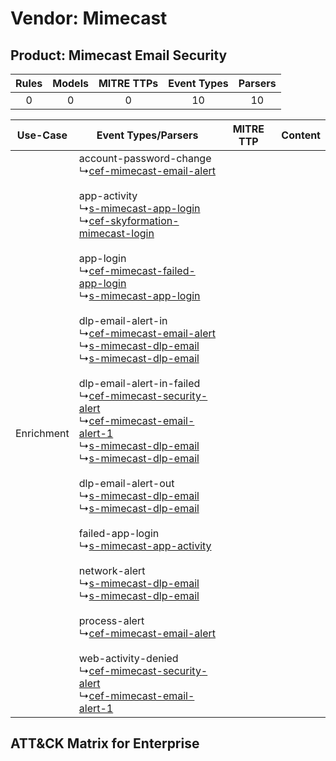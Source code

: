 Vendor: Mimecast
================
Product: Mimecast Email Security
--------------------------------
| Rules | Models | MITRE TTPs | Event Types | Parsers |
|:-----:|:------:|:----------:|:-----------:|:-------:|
|   0   |   0    |     0      |     10      |   10    |

|  Use-Case  | Event Types/Parsers    | MITRE TTP | Content    |
|:----------:| ---- | --------- | ---- |
| Enrichment |  account-password-change<br> ↳[cef-mimecast-email-alert](Ps/pC_cefmimecastemailalert.md)<br><br> app-activity<br> ↳[s-mimecast-app-login](Ps/pC_smimecastapplogin.md)<br> ↳[cef-skyformation-mimecast-login](Ps/pC_cefskyformationmimecastlogin.md)<br><br> app-login<br> ↳[cef-mimecast-failed-app-login](Ps/pC_cefmimecastfailedapplogin.md)<br> ↳[s-mimecast-app-login](Ps/pC_smimecastapplogin.md)<br><br> dlp-email-alert-in<br> ↳[cef-mimecast-email-alert](Ps/pC_cefmimecastemailalert.md)<br> ↳[s-mimecast-dlp-email](Ps/pC_smimecastdlpemail.md)<br> ↳[s-mimecast-dlp-email](Ps/pC_smimecastdlpemail.md)<br><br> dlp-email-alert-in-failed<br> ↳[cef-mimecast-security-alert](Ps/pC_cefmimecastsecurityalert.md)<br> ↳[cef-mimecast-email-alert-1](Ps/pC_cefmimecastemailalert1.md)<br> ↳[s-mimecast-dlp-email](Ps/pC_smimecastdlpemail.md)<br> ↳[s-mimecast-dlp-email](Ps/pC_smimecastdlpemail.md)<br><br> dlp-email-alert-out<br> ↳[s-mimecast-dlp-email](Ps/pC_smimecastdlpemail.md)<br> ↳[s-mimecast-dlp-email](Ps/pC_smimecastdlpemail.md)<br><br> failed-app-login<br> ↳[s-mimecast-app-activity](Ps/pC_smimecastappactivity.md)<br><br> network-alert<br> ↳[s-mimecast-dlp-email](Ps/pC_smimecastdlpemail.md)<br> ↳[s-mimecast-dlp-email](Ps/pC_smimecastdlpemail.md)<br><br> process-alert<br> ↳[cef-mimecast-email-alert](Ps/pC_cefmimecastemailalert.md)<br><br> web-activity-denied<br> ↳[cef-mimecast-security-alert](Ps/pC_cefmimecastsecurityalert.md)<br> ↳[cef-mimecast-email-alert-1](Ps/pC_cefmimecastemailalert1.md)<br> |    | [](RM/r_m_mimecast_mimecast_email_security_Enrichment.md) |

ATT&CK Matrix for Enterprise
----------------------------
